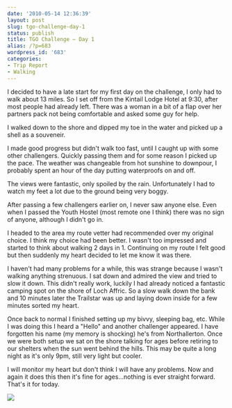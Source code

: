```yaml
---
date: '2010-05-14 12:36:39'
layout: post
slug: tgo-challenge-day-1
status: publish
title: TGO Challenge – Day 1
alias: /?p=683
wordpress_id: '683'
categories:
- Trip Report
- Walking
---
```


I decided to have a late start for my first day on the challenge, I only had to walk about 13 miles. So I set off from the Kintail Lodge Hotel at 9:30, after most people had already left. There was a woman in a bit of a flap over her partners pack not being comfortable and asked some guy for help.  

I walked down to the shore and dipped my toe in the water and picked up a shell as a souveneir.  
<!-- more -->
I made good progress but didn't walk too fast, until I caught up with some other challengers. Quickly passing them and for some reason I picked up the pace. The weather was changeable from hot sunshine to downpour, I probably spent an hour of the day putting waterproofs on and off.  

The views were fantastic, only spoiled by the rain. Unfortunately I had to watch my feet a lot due to the ground being very boggy.  

After passing a few challengers earlier on, I never saw anyone else. Even when I passed the Youth Hostel (most remote one I think) there was no sign of anyone, although I didn't go in.  

I headed to the area my route vetter had recommended over my original choice. I think my choice had been better. I wasn't too impressed and started to think about walking 2 days in 1. Continuing on my route I felt good but then suddenly my heart decided to let me know it was there.  

I haven't had many problems for a while, this was strange because I wasn't walking anything strenuous. I sat down and admired the view and tried to slow it down. This didn't really work, luckily I had already noticed a fantastic camping spot on the shore of Loch Affric. So a slow walk down the bank and 10 minutes later the Trailstar was up and laying down inside for a few minutes sorted my heart.  

Once back to normal I finished setting up my bivvy, sleeping bag, etc. While I was doing this I heard a "Hello" and another challenger appeared. I have forgotten his name (my memory is shocking) he's from Northallerton. Once we were both setup we sat on the shore talking for ages before retiring to our shelters when the sun went behind the hills. This may be quite a long night as it's only 9pm, still very light but cooler.  

I will monitor my heart but don't think I will have any problems. Now and again it does this then it's fine for ages...nothing is ever straight forward. That's it for today. 

[![](http://dl.dropbox.com/u/2657852/website/images/l_1600_1200_AEAF22F2-EC09-4B46-A92F-766BCF787617.jpeg)](http://dl.dropbox.com/u/2657852/website/images/l_1600_1200_AEAF22F2-EC09-4B46-A92F-766BCF787617.jpeg)
